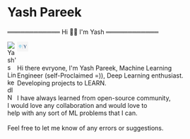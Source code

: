 # Yash Pareek
════════════ Hi 👋👋 I'm Yash ════════════



<a href="https://www.linkedin.com/in/pareek-yash/">
  <img align="left" alt="Yash's LinkedIN" width="22px" src="https://raw.githubusercontent.com/peterthehan/peterthehan/master/assets/linkedin.svg" />
</a>
<a href="https://www.linkedin.com/in/yash-pareek-29233a194/">
  <img align="left" alt="Yash's Website" width="25px"  src="https://github.com/pareek-yash/pareek-yash/blob/main/assets/Y.svg" />
</a>
</br></br></br>
Hi there evryone, I'm Yash Pareek, Machine Learning</br>
Engineer (self-Proclaimed =)), Deep Learning enthusiast.</br>
Developing projects to LEARN.
</br></br>
I have always learned from open-source community,</br>
I would love any collaboration and would love to</br>
help with any sort of ML problems that I can.
</br></br>
Feel free to let me know of any errors or suggestions.


[Image Generation with DCGAN]:<https://github.com/pareek-yash/ImageGeneration_with_DCGAN>
[Optical Character Recognition]:<https://github.com/Pareek-Yash/Optical-Character-Recognition-MNIST>
[Sentiment Analysis on Twitter Dataset]:<https://github.com/Pareek-Yash/Sentiment-Analysis-using-Twitter-Dataset>
[Neural Style Transfer]:<https://github.com/Pareek-Yash/Style-Transfer-with-Tensorflow>
[Portfolio Website]:<https://pareek-yash.github.io/>
